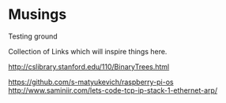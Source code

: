 # Musings
Testing ground

Collection of Links which will inspire things here.

http://cslibrary.stanford.edu/110/BinaryTrees.html

https://github.com/s-matyukevich/raspberry-pi-os
http://www.saminiir.com/lets-code-tcp-ip-stack-1-ethernet-arp/
